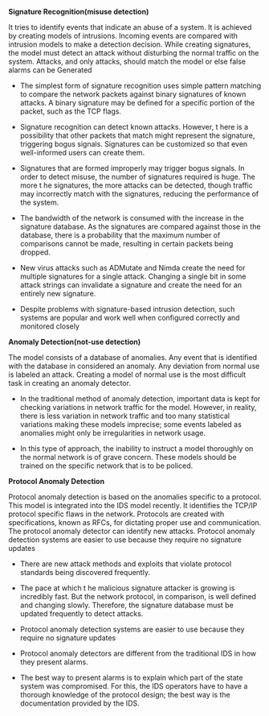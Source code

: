 **Signature Recognition(misuse detection)**

It tries to identify events that indicate an abuse of a system. It is achieved by creating models of intrusions. Incoming events are compared with intrusion models to make a detection decision. While creating signatures, the model must detect an attack without disturbing the normal traffic on the system. Attacks, and only attacks, should match the model or else false alarms can be Generated

* The simplest form of signature recognition uses simple pattern matching to compare
the network packets against binary signatures of known attacks. A binary signature may
be defined for a specific portion of the packet, such as the TCP flags.

*  Signature recognition can detect known attacks. However, t here is a possibility that
other packets that match might represent the signature, triggering bogus signals.
Signatures can be customized so that even well-informed users can create them.

* Signatures that are formed improperly may trigger bogus signals. In order to detect
misuse, the number of signatures required is huge. The more t he signatures, the more
attacks can be detected, though traffic may incorrectly match with the signatures,
reducing the performance of the system.

* The bandwidth of the network is consumed with the increase in the signature database.
As the signatures are compared against those in the database, there is a probability that
the maximum number of comparisons cannot be made, resulting in certain packets
being dropped.

* New virus attacks such as ADMutate and Nimda create the need for multiple signatures
for a single attack. Changing a single bit in some attack strings can invalidate a signature
and create the need for an entirely new signature.

* Despite problems with signature-based intrusion detection, such systems are popular
and work well when configured correctly and monitored closely

**Anomaly Detection(not-use detection)**

The model consists of a database of anomalies. Any event that is identified with the database in considered an anomaly. Any deviation from normal use is labeled an attack. Creating a model of normal use is the most difficult task in creating an anomaly detector.

* In the traditional method of anomaly detection, important data is kept for checking
variations in network traffic for the model. However, in reality, there is less variation in
network traffic and too many statistical variations making these models imprecise;
some events labeled as anomalies might only be irregularities in network usage.

* In this type of approach, the inability to instruct a model thoroughly on the normal
network is of grave concern. These models should be trained on the specific network
that is to be policed.

**Protocol Anomaly Detection**

Protocol anomaly detection is based on the anomalies specific to a protocol. This
model is integrated into the IDS model recently. It identifies the TCP/IP protocol specific flaws
in the network. Protocols are created with specifications, known as RFCs, for dictating proper
use and communication. The protocol anomaly detector can identify new attacks.
Protocol anomaly detection systems are easier to use because they require no signature
updates

* There are new attack methods and exploits that violate protocol standards being
discovered frequently.

* The pace at which t he malicious signature attacker is growing is incredibly fast. But the
network protocol, in comparison, is well defined and changing slowly. Therefore, the
signature database must be updated frequently to detect attacks.

* Protocol anomaly detection systems are easier to use because they require no signature
updates

* Protocol anomaly detectors are different from the traditional IDS in how they present
alarms.

* The best way to present alarms is to explain which part of the state system was
compromised. For this, the IDS operators have to have a thorough knowledge of the
protocol design; the best way is the documentation provided by the IDS.
